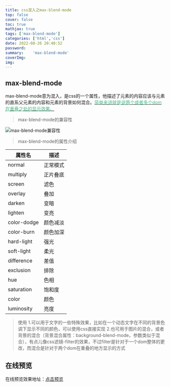 ```yaml
---
title: css混入之max-blend-mode
top: false
cover: false
toc: true
mathjax: true
tags: ['max-blend-mode']
categories: ['html','css']
date: 2022-08-26 20:40:52
password:
summary:	'max-blend-mode'
coverImg:
img:
---
```


## max-blend-mode

max-blend-mode意为混入，是css的一个属性，他描述了元素的内容应该与元素的直系父元素的内容和元素的背景如何混合。<u><font color="#42b983">简单来讲就是说两个或者多个dom在重叠之处的显示效果。</font> </u>

> max-blend-mode的兼容性

![max-blend-mode兼容性](http://pic.mrzhj.cn/blog/2022826-1.png)

> max-blend-mode的属性介绍

|  属性名  | 描述  |
|  ----  | ----  |
| normal  | 正常模式 |
| multiply  | 正片叠底 |
| screen  | 滤色 |
| overlay  | 叠加 |
| darken  | 变暗 |
| lighten  | 变亮 |
| color-dodge  | 颜色减淡 |
| color-burn  | 颜色加深 |
| hard-light  | 强光 |
| soft-light  | 柔光 |
| difference  | 差值 |
| exclusion  | 排除 |
| hue  | 色相 |
| saturation  | 饱和度 |
| color  | 颜色 |
| luminosity  | 亮度 |

> 使用
> 1.可以用于文字的一些特殊效果，比如在一个动态文字在不同的背景色调下显示不同的颜色，可以使用css直接实现
> 2.也可用于图片的混合，或者背景的混合（背景混合属性：background-blend-mode，参数类似于混合），有点儿像css滤镜-filter的效果，不过filter是针对于一个dom整体的更改，而混合是针对于两个dom在重叠的地方显示的方式


## 在线预览

在线预览效果地址：<u>[点击预览](https://codepen.io/luoyangz/pen/MWVdxwe)</u>